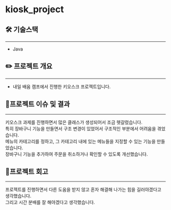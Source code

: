 # kiosk_project

## 🛠️ 기술스택
<hr>

- Java

## ✏️ 프로젝트 개요
<hr>

- 내일 배움 캠프에서 진행한 키오스크 프로젝트입니다.

## 📍프로젝트 이슈 및 결과
<hr>

키오스크 과제를 진행하면서 많은 클래스가 생성되어서 조금 헷갈렸습니다. <br>
특히 장바구니 기능을 만들면서 구조 변경이 있었어서 구조적인 부분에서 어려움을 겪었습니다.<br>
메뉴의 카테고리를 정하고, 그 카테고리 내에 있는 메뉴들을 지정할 수 있는 기능을 만들었습니다. <br>
장바구니 기능을 추가하여 주문을 취소하거나 확인할 수 있도록 개선했습니다.

## 💭프로젝트 회고
<hr>

프로젝트를 진행하면서 다른 도움을 받지 않고 혼자 해결해 나가는 힘을 길러야겠다고 생각했습니다.<br>
그리고 시간 분배를 잘 해야겠다고 생각했습니다.